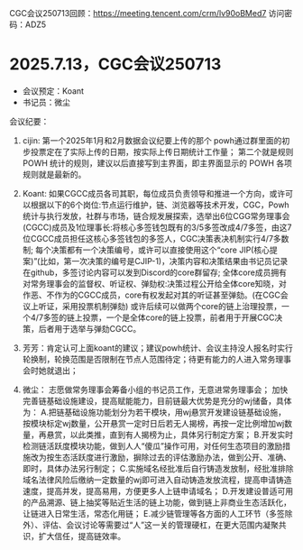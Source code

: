 CGC会议250713回顾：https://meeting.tencent.com/crm/lv90oBMed7
访问密码：ADZ5

# 2025.7.13，CGC会议250713

- 会议预定：Koant
- 书记员：微尘

会议纪要：

1. cijin: 第一个2025年1月和2月数据会议纪要上传的那个 powh通过群里面的初步投票定在了实际上传的日期，按实际上传日期统计工作量； 第二个就是规则 POWH 统计的规则，建议以后直接写到主界面，即主界面显示的 POWH 各项规则就是最新的。 

2. Koant: 如果CGCC成员各司其职，每位成员负责领导和推进一个方向，或许可以根据以下的6个岗位:节点运行维护，链、浏览器等技术开发，CGC，Powh统计与执行发放，社群与市场，链合规发展探索，选举出6位CGG常务理事会(CGCC)成员及1位理事长:将核心多签钱包既有的3/5多签改成4/7多签，由这7位CGCC成员担任这核心多签钱包的多签人，CGC决策表决机制实行4/7多数制; 每个决策都有一个决策编号，或许可以直接使用这个“core JIP(核心提案)”(比如，第一次决策的编号是CJIP-1)，决策内容和决策结果由书记员记录在github，多签讨论内容可以发到Discord的core群留存; 全体core成员拥有对常务理事会的监督权、听证权、弹劾权:决策过程公开给全体core知晓，对作恶、不作为的CGCC成员，core有权发起对其的听证甚至弹劾。(在CGC会议上听证，采用投票机制弹劾) 或许后续可以做两个core的链上治理投票，一个4/7多签的链上投票，一个是全体core的链上投票，前者用于开展CGC决策，后者用于选举与弹劾CGCC。 

3. 芳芳：肯定认可上面koant的建议；建议powh统计、会议主持没人报名时实行轮换制，轮换范围是否限制在节点人范围待定；待更有能力的人进入常务理事会时她就退出； 

4. 微尘： 志愿做常务理事会筹备小组的书记员工作，无意进常务理事会； 加快完善链基础设施建设，提高赋能能力，目前链最大优势是充分的wj储备，具体为：
A.把链基础设施功能划分为若干模块，用wj悬赏开发建设链基础设施，按模块标定wj数量，公开悬赏一定时日后若无人揭榜，再按一定比例增加wj数量，再悬赏，以此类推，直到有人揭榜为止，具体另行制定方案；
B.开发实时检测链活跃度模块功能，做到人人“傻瓜”操作可用，对任何生态项目的激励措施改为按生态活跃度进行激励，摒除过去的评估激励办法，做到公开、准确、即时，具体办法另行制定；
C.实施域名经批准后自行铸造发放制，经批准排除域名法律风险后缴纳一定数量的wj即可进入自动铸造发放流程，提高申请铸造速度，提高并发，提高易用，方便更多人上链申请域名；
D.开发建设普适可用的产品溯源、链上抽奖等贴近生活的链上功能，做到链上非商业生态活跃化，让链进入日常生活，常态化用链； E.减少链管理等各方面的人工环节（多签除外）、评估、会议讨论等需要过“人”这一关的管理硬杠，在更大范围内凝聚共识，扩大信任，提高链效率。
